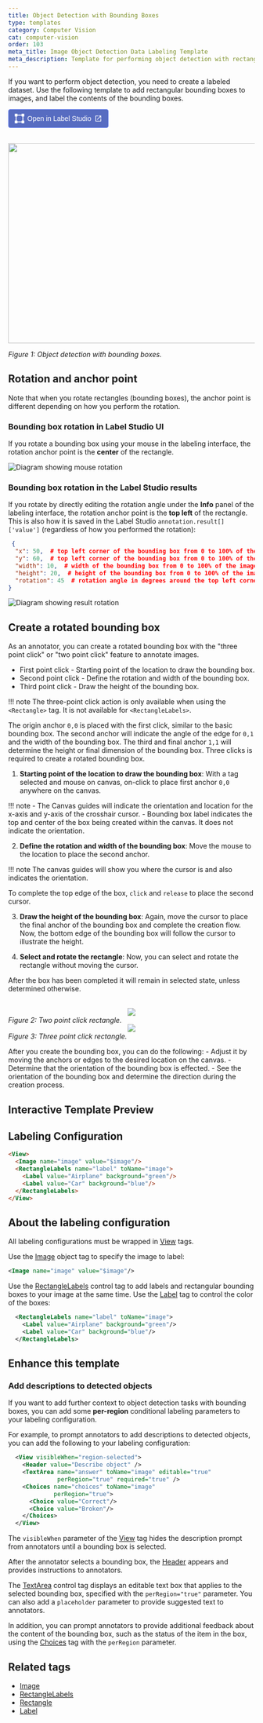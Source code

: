 ```yaml
---
title: Object Detection with Bounding Boxes
type: templates
category: Computer Vision
cat: computer-vision
order: 103
meta_title: Image Object Detection Data Labeling Template
meta_description: Template for performing object detection with rectangular bounding boxes with Label Studio for your machine learning and data science projects.
---
```



If you want to perform object detection, you need to create a labeled dataset. Use the following template to add rectangular bounding boxes to images, and label the contents of the bounding boxes.

<a href="https://app.humansignal.com/b/MjAz"
  target="_blank" rel="noopener" aria-label="Open in Label Studio" style="all:unset;cursor:pointer;display:inline-flex;align-items:center;justify-content:center;border-radius:4px;border:1px solid rgb(109,135,241);padding:8px 12px;background:rgb(87 108 193);color:white;font-weight:500;font-family:sans-serif;gap:6px;transition:background 0.2s ease;" onmouseover="this.style.background='rgb(97 122 218)'" onmouseout="this.style.background='rgb(87 108 193)'">
  <svg style="width:20px;height:20px" viewBox="0 0 26 26" fill="none"><path fill="none" d="M3.5 4.5h19v18h-19z"/><path fill-rule="evenodd" clip-rule="evenodd" d="M25.7 7.503h-7.087V5.147H7.588V2.792h11.025V.436H25.7v7.067Zm-18.112 0H5.225v10.994H2.863V7.503H.5V.436h7.088v7.067Zm0 18.061v-7.067H.5v7.067h7.088ZM25.7 18.497v7.067h-7.088v-2.356H7.588v-2.355h11.025v-2.356H25.7Zm-2.363 0V7.503h-2.363v10.994h2.363Z" fill="white"/></svg>
  <span style="font-size:14px">Open in Label Studio</span>
  <svg style="width:16px;height:16px" viewBox="0 0 24 24"><path d="M14,3V5H17.59L7.76,14.83L9.17,16.24L19,6.41V10H21V3M19,19H5V5H12V3H5C3.89,3 3,3.9 3,5V19A2,2 0 0,0 5,21H19A2,2 0 0,0 21,19V12H19V19Z" fill="white"/></svg>
</a>

<br>
<img src="/images/templates/object-detection-with-bounding-boxes.png" alt="" class="gif-border" width="552px" height="408px" />

<i>Figure 1: Object detection with bounding boxes.</i>

## Rotation and anchor point

Note that when you rotate rectangles (bounding boxes), the anchor point is different depending on how you perform the rotation.

### Bounding box rotation in Label Studio UI

If you rotate a bounding box using your mouse in the labeling interface, the rotation anchor point is the **center** of the rectangle.

![Diagram showing mouse rotation](../images/rectangle_ui_rotation.jpg)

### Bounding box rotation in the Label Studio results

If you rotate by directly editing the rotation angle under the **Info** panel of the labeling interface, the rotation anchor point is the **top left** of the rectangle. This is also how it is saved in the Label Studio `annotation.result[]['value']` (regardless of how you performed the rotation): 

```json
 { 
  "x": 50,  # top left corner of the bounding box from 0 to 100% of the image width
  "y": 60,  # top left corner of the bounding box from 0 to 100% of the image height
  "width": 10,  # width of the bounding box from 0 to 100% of the image width
  "height": 20,  # height of the bounding box from 0 to 100% of the image height
  "rotation": 45  # rotation angle in degrees around the top left corner of the bounding box
}
```

![Diagram showing result rotation](../images/rectangle_db_rotation.jpg)

## Create a rotated bounding box

As an annotator, you can create a rotated bounding box with the "three point click" or "two point click" feature to annotate images.  

  - First point click - Starting point of the location to draw the bounding box.
  - Second point click - Define the rotation and width of the bounding box.
  - Third point click - Draw the height of the bounding box.

!!! note
    The three-point click action is only available when using the `<Rectangle>` tag. It is not available for `<RectangleLabels>`. 

The origin anchor `0,0` is placed with the first click, similar to the basic bounding box. The second anchor will indicate the angle of the edge for `0,1` and the width of the bounding box. The third and final anchor `1,1` will determine the height or final dimension of the bounding box. Three clicks is required to create a rotated bounding box.

1. **Starting point of the location to draw the bounding box**: With a tag selected and mouse on canvas, on-click to place first anchor `0,0` anywhere on the canvas.


!!! note 
    - The Canvas guides will indicate the orientation and location for the x-axis and y-axis of the crosshair cursor.
    - Bounding box label indicates the top and center of the box being created within the canvas. It does not indicate the orientation.

2. **Define the rotation and width of the bounding box**: Move the mouse to the location to place the second anchor.

!!! note 
    The canvas guides will show you where the cursor is and also indicates the orientation.

To complete the top edge of the box, `click` and `release` to place the second cursor.

3. **Draw the height of the bounding box**: Again, move the cursor to place the final anchor of the bounding box and complete the creation flow. Now, the bottom edge of the bounding box will follow the cursor to illustrate the height.

4. **Select and rotate the rectangle**: Now, you can select and rotate the rectangle without moving the cursor. 

After the box has been completed it will remain in selected state, unless determined otherwise.


  <br>
  <div style="margin:auto; text-align:center;"><img src="/images/two-point-click.png" style="opacity: 0.8"/></div>
  <i>Figure 2: Two point click rectangle.</i>

    
  <br>
  <div style="margin:auto; text-align:center;"><img src="/images/three-point-click.png" style="opacity: 0.8"/></div>
  <i>Figure 3: Three point click rectangle.</i>

  After you create the bounding box, you can do the following: 
    - Adjust it by moving the anchors or edges to the desired location on the canvas.
    - Determine that the orientation of the bounding box is effected.
    - See the orientation of the bounding box and determine the direction during the creation process.

## Interactive Template Preview

<div id="main-preview"></div>

## Labeling Configuration

```html
<View>
  <Image name="image" value="$image"/>
  <RectangleLabels name="label" toName="image">
    <Label value="Airplane" background="green"/>
    <Label value="Car" background="blue"/>
  </RectangleLabels>
</View>
```

## About the labeling configuration

All labeling configurations must be wrapped in [View](/tags/view.html) tags.

Use the [Image](/tags/image.html) object tag to specify the image to label:
```xml
<Image name="image" value="$image"/>
```
  
Use the [RectangleLabels](/tags/rectanglelabels.html) control tag to add labels and rectangular bounding boxes to your image at the same time. Use the [Label](/tags/label.html) tag to control the color of the boxes:
```xml
  <RectangleLabels name="label" toName="image">
    <Label value="Airplane" background="green"/>
    <Label value="Car" background="blue"/>
  </RectangleLabels>
```

## Enhance this template

### Add descriptions to detected objects

If you want to add further context to object detection tasks with bounding boxes, you can add some **per-region** conditional labeling parameters to your labeling configuration. 

For example, to prompt annotators to add descriptions to detected objects, you can add the following to your labeling configuration:
```xml
  <View visibleWhen="region-selected">
    <Header value="Describe object" />
    <TextArea name="answer" toName="image" editable="true"
              perRegion="true" required="true" />
    <Choices name="choices" toName="image"
             perRegion="true">
      <Choice value="Correct"/>
      <Choice value="Broken"/>
    </Choices>
  </View>
```
The `visibleWhen` parameter of the [View](/tags/view.html) tag hides the description prompt from annotators until a bounding box is selected. 

After the annotator selects a bounding box, the [Header](/tags/header.html) appears and provides instructions to annotators.

The [TextArea](/tags/textarea.html) control tag displays an editable text box that applies to the selected bounding box, specified with the `perRegion="true"` parameter. You can also add a `placeholder` parameter to provide suggested text to annotators. 

In addition, you can prompt annotators to provide additional feedback about the content of the bounding box, such as the status of the item in the box, using the [Choices](/tags/choices.html) tag with the `perRegion` parameter.

## Related tags

- [Image](/tags/image.html)
- [RectangleLabels](/tags/rectanglelabels.html)
- [Rectangle](/tags/rectangle.html)
- [Label](/tags/label.html)
